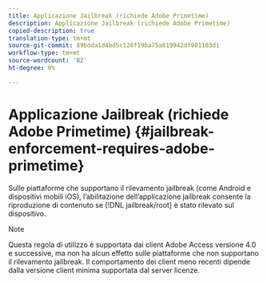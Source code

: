```yaml
---
title: Applicazione Jailbreak (richiede Adobe Primetime)
description: Applicazione Jailbreak (richiede Adobe Primetime)
copied-description: true
translation-type: tm+mt
source-git-commit: 89bdda1d4bd5c126f19ba75a819942df901183d1
workflow-type: tm+mt
source-wordcount: '82'
ht-degree: 0%

---
```



# Applicazione Jailbreak (richiede Adobe Primetime) {#jailbreak-enforcement-requires-adobe-primetime}

Sulle piattaforme che supportano il rilevamento jailbreak (come Android e dispositivi mobili iOS), l’abilitazione dell’applicazione jailbreak consente la riproduzione di contenuto se [!DNL jailbreak/root] è stato rilevato sul dispositivo.

>[!NOTE]
>
>Questa regola di utilizzo è supportata dai client Adobe Access versione 4.0 e successive, ma non ha alcun effetto sulle piattaforme che non supportano il rilevamento jailbreak. Il comportamento dei client meno recenti dipende dalla versione client minima supportata dal server licenze.

